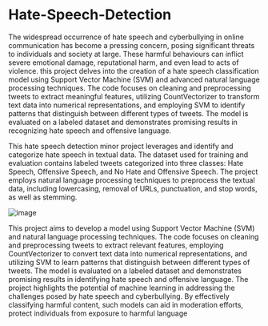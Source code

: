 # Hate-Speech-Detection
The widespread occurrence of hate speech and cyberbullying in online communication has become a pressing concern, posing significant threats to individuals and society at large. These harmful behaviours can inflict severe emotional damage, reputational harm, and even lead to acts of violence. this project delves into the creation of a hate speech classification model using Support Vector Machine (SVM) and advanced natural language processing techniques. The code focuses on cleaning and preprocessing tweets to extract meaningful features, utilizing CountVectorizer to transform text data into numerical representations, and employing SVM to identify patterns that distinguish between different types of tweets. The model is evaluated on a labeled dataset and demonstrates promising results in recognizing hate speech and offensive language.


This hate speech detection minor project leverages and identify and categorize hate speech in textual data. The dataset used for training and evaluation contains labeled tweets categorized into three classes: Hate Speech, Offensive Speech, and No Hate and Offensive Speech. The project employs natural language processing techniques to preprocess the textual data, including lowercasing, removal of URLs, punctuation, and stop words, as well as stemming.


![image](https://github.com/HarshadVortex/Hate-Speech-Detection/assets/164507622/3cc8a127-dcd4-4e7c-85eb-199e064b8a39)


This project aims to develop a model using Support Vector Machine (SVM) and natural language processing techniques. The code focuses on cleaning and preprocessing tweets to extract relevant features, employing CountVectorizer to convert text data into numerical representations, and utilizing SVM to learn patterns that distinguish between different types of tweets. The model is evaluated on a labeled dataset and demonstrates promising results in identifying hate speech and offensive language.
The project highlights the potential of machine learning in addressing the challenges posed by hate speech and cyberbullying. By effectively classifying harmful content, such models can aid in moderation efforts, protect individuals from exposure to harmful language
